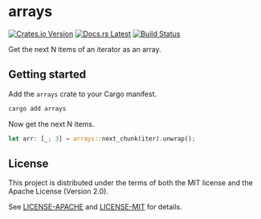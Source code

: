 <!-- Generated by cargo-onedoc. DO NOT EDIT. -->

# arrays

[![Crates.io Version](https://badgers.space/crates/version/arrays)](https://crates.io/crates/arrays)
[![Docs.rs Latest](https://badgers.space/badge/docs.rs/latest/blue)](https://docs.rs/arrays)
[![Build Status](https://badgers.space/github/checks/rossmacarthur/itermore?label=build)](https://github.com/rossmacarthur/itermore/actions/workflows/build.yaml)

Get the next N items of an iterator as an array.

## Getting started

Add the `arrays` crate to your Cargo manifest.

```sh
cargo add arrays
```

Now get the next N items.

```rust
let arr: [_; 3] = arrays::next_chunk(iter).unwrap();
```

## License

This project is distributed under the terms of both the MIT license and the Apache License (Version 2.0).

See [LICENSE-APACHE](LICENSE-APACHE) and [LICENSE-MIT](LICENSE-MIT) for details.
